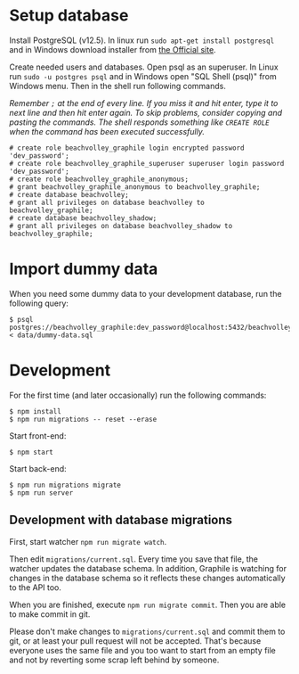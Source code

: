 # Setup database

Install PostgreSQL (v12.5). In linux run `sudo apt-get install postgresql` and
in Windows download installer from
[the Official site](https://www.enterprisedb.com/downloads/postgres-postgresql-downloads).

Create needed users and databases. Open psql as an superuser. In Linux run
`sudo -u postgres psql` and in Windows open "SQL Shell (psql)" from Windows
menu. Then in the shell run following commands.

_Remember `;` at the end of every line. If you miss it and hit enter, type it to
next line and then hit enter again. To skip problems, consider copying and
pasting the commands. The shell responds something like `CREATE ROLE` when the
command has been executed successfully._

    # create role beachvolley_graphile login encrypted password 'dev_password';
    # create role beachvolley_graphile_superuser superuser login password 'dev_password';
    # create role beachvolley_graphile_anonymous;
    # grant beachvolley_graphile_anonymous to beachvolley_graphile;
    # create database beachvolley;
    # grant all privileges on database beachvolley to beachvolley_graphile;
    # create database beachvolley_shadow;
    # grant all privileges on database beachvolley_shadow to beachvolley_graphile;

# Import dummy data

When you need some dummy data to your development database, run the following query:

    $ psql postgres://beachvolley_graphile:dev_password@localhost:5432/beachvolley < data/dummy-data.sql

# Development

For the first time (and later occasionally) run the following commands:

    $ npm install
    $ npm run migrations -- reset --erase

Start front-end:

    $ npm start

Start back-end:

    $ npm run migrations migrate
    $ npm run server

## Development with database migrations

First, start watcher `npm run migrate watch`.

Then edit `migrations/current.sql`. Every time you save that file, the watcher
updates the database schema. In addition, Graphile is watching for changes in
the database schema so it reflects these changes automatically to the API too.

When you are finished, execute `npm run migrate commit`. Then you are able to
make commit in git.

Please don't make changes to `migrations/current.sql` and commit them to git,
or at least your pull request will not be accepted. That's because everyone
uses the same file and you too want to start from an empty file and not by
reverting some scrap left behind by someone.
